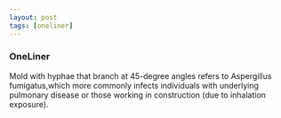 ```yaml
---
layout: post
tags: [oneliner]
---
```



### OneLiner

Mold with hyphae that branch at 45-degree angles refers to Aspergillus fumigatus,which more commonly infects individuals with underlying pulmonary disease or those working in construction (due to inhalation exposure).
